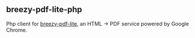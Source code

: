 ## breezy-pdf-lite-php

Php client for [breezy-pdf-lite](https://breezypdf.com), an HTML -> PDF service powered by Google Chrome.
